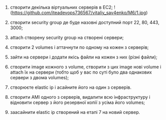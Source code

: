 1. створити декілька віртуальних серверів в EC2;
!(https://github.com/iteadevops736567/vitaliy_sav4enko/M6/1.jpg)

2. створити security group де буде назовні доступний порт 22, 80, 443, 3000;


3. attach створену security group на створені сервери;


4. створити 2 volumes і аттачнути по одному на кожен з серверів;


5. зайти на сервери і додати якісь файли на кожен з них (різні файли);


6. створити image кожного з volume, створити з цих image нові volume і attach їх на сервери (тобто щоб у вас по суті було два однакових сервери з двома volumes);


7. створюєте elastic ip і асайните його на один з серверів.


8. створити AMI одного з серверів, видалити всю інфраструктуру і відновити сервер з його резервної копії з усіма його volumes;


9. заасайнити elastic ip створений на етапі 7 на новий сервер.
